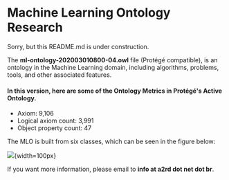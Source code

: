 # Machine Learning Ontology Research

Sorry, but this README.md is under construction. 

The **ml-ontology-202003010800-04.owl** file (Protégé compatible), is an ontology in the Machine Learning domain, including algorithms, problems, tools, and other associated features.

#### In this version, here are some of the Ontology Metrics in Protégé's Active Ontology.
- Axiom: 9,106
- Logical axiom count: 3,991
- Object property count: 47

The MLO is built from six classes, which can be seen in the figure below:

![](http://a2rd.net.br/img/mlontologyTopClasses.jpg){width=100px}

If you want more information, please email to **info at a2rd dot net dot br**.

